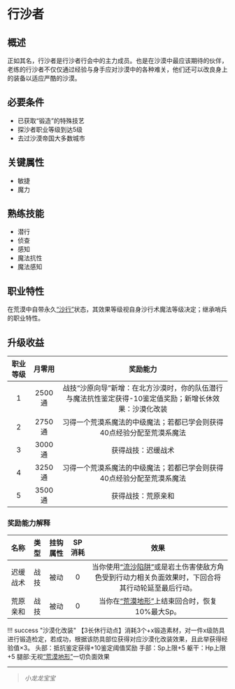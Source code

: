 # 行沙者

## 概述

正如其名，行沙者是行沙者行会中的主力成员。也是在沙漠中最应该期待的伙伴，老练的行沙者不仅仅通过经验与身手应对沙漠中的各种难关，他们还可以改良身上的装备以适应严酷的沙漠。

## 必要条件

* 已获取“锻造”的特殊技艺
* 探沙者职业等级到达5级
* 去过沙漠帝国大多数城市

## 关键属性

* 敏捷
* 魔力

## 熟练技能

* 潜行
* 侦查
* 感知
* 魔法抗性
* 魔法感知

## 职业特性

在荒漠中自带永久<a href="../../../../status/normal/#沙行" target="_blank">“沙行”</a>状态，其效果等级视自身沙行术魔法等级决定；继承哨兵的职业特性。

## 升级收益

职业等级|月零用|奖励能力
:--:|:--:|:--:
1|2500通|战技“沙原向导”新增：在北方沙漠时，你的队伍潜行与魔法抗性鉴定获得-10鉴定值奖励；新增长休效果：沙漠化改装
2|2750通|习得一个荒漠系魔法的中级魔法；若都已学会则获得40点经验分配至荒漠系魔法
3|3000通|获得战技：迟缓战术
4|3250通|习得一个荒漠系魔法的中级魔法；若都已学会则获得40点经验分配至荒漠系魔法
5|3500通|获得战技：荒原亲和

### 奖励能力解释

名称|类型|挂钩属性|SP消耗|效果
:--:|:--:|:--:|:--:|:--:
迟缓战术|战技|被动|0|当你使用<a href="../../../../status/terrain/#流沙陷阱" target="_blank">“流沙陷阱”</a>或是岩土伤害使敌方角色受到行动力相关负面效果时，下回合将其行动轮延至最后行动。
荒原亲和|战技|被动|0|当你在<a href="../../../../status/terrain/#荒漠地形" target="_blank">“荒漠地形”</a>上结束回合时，恢复10%最大Sp。

!!! success "沙漠化改装"
    【3长休行动点】消耗3个+x锻造素材，对一件x级防具进行锻造检定，若成功，根据该防具部位获得对应沙漠化改装效果，且此举获得经验值×3。
    头部：抵抗鉴定获得+10鉴定阈值奖励
    手部：Sp上限+5
    躯干：Hp上限+5
    腿部:无视<a href="../../../../status/terrain/#荒漠地形" target="_blank">“荒漠地形”</a>一切负面效果

---

> *小龙龙宝宝*